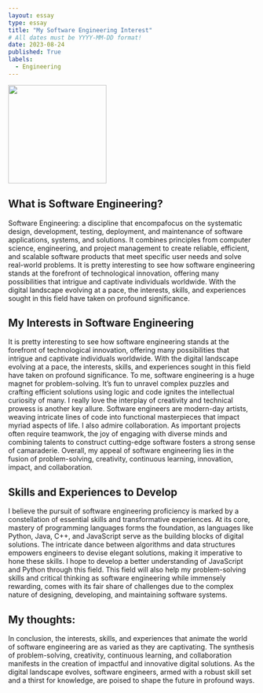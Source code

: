 ```yaml
---
layout: essay
type: essay
title: "My Software Engineering Interest"
# All dates must be YYYY-MM-DD format!
date: 2023-08-24
published: True
labels:
  - Engineering
---
```


<img width="200px" class="rounded float-start pe-4" src="SoftwareEngineering.jpg">

## What is Software Engineering?

Software Engineering: a discipline that encompafocus on the systematic design, development, testing, deployment, and maintenance of software applications, systems, and solutions. It combines principles from computer science, engineering, and project management to create reliable, efficient, and scalable software products that meet specific user needs and solve real-world problems. It is pretty interesting to see how software engineering stands at the forefront of technological innovation, offering many possibilities that intrigue and captivate individuals worldwide. With the digital landscape evolving at a pace, the interests, skills, and experiences sought in this field have taken on profound significance.

## My Interests in Software Engineering

It is pretty interesting to see how software engineering stands at the forefront of technological innovation, offering many possibilities that intrigue and captivate individuals worldwide. With the digital landscape evolving at a pace, the interests, skills, and experiences sought in this field have taken on profound significance. To me, software engineering is a huge magnet for problem-solving.  It’s fun to unravel complex puzzles and crafting efficient solutions using logic and code ignites the intellectual curiosity of many. I really love the interplay of creativity and technical prowess is another key allure. Software engineers are modern-day artists, weaving intricate lines of code into functional masterpieces that impact myriad aspects of life. I also admire collaboration. As important projects often require teamwork, the joy of engaging with diverse minds and combining talents to construct cutting-edge software fosters a strong sense of camaraderie. Overall, my appeal of software engineering lies in the fusion of problem-solving, creativity, continuous learning, innovation, impact, and collaboration.

## Skills and Experiences to Develop

I believe the pursuit of software engineering proficiency is marked by a constellation of essential skills and transformative experiences. At its core, mastery of programming languages forms the foundation, as languages like Python, Java, C++, and JavaScript serve as the building blocks of digital solutions. The intricate dance between algorithms and data structures empowers engineers to devise elegant solutions, making it imperative to hone these skills. I hope to develop a better understanding of JavaScript and Python through this field. This field will also help my problem-solving skills and critical thinking as software engineering while immensely rewarding, comes with its fair share of challenges due to the complex nature of designing, developing, and maintaining software systems.

## My thoughts:
In conclusion, the interests, skills, and experiences that animate the world of software engineering are as varied as they are captivating. The synthesis of problem-solving, creativity, continuous learning, and collaboration manifests in the creation of impactful and innovative digital solutions. As the digital landscape evolves, software engineers, armed with a robust skill set and a thirst for knowledge, are poised to shape the future in profound ways.
